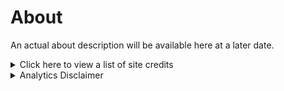 # About

An actual about description will be available here at a later date.

<details><summary>Click here to view a list of site credits</summary>

>### Theme
>This site uses the Fuwari theme (based on Astro)
>::github{repo="saicaca/fuwari"}

>### Libraries
>
> ::github{repo="withastro/astro"}

> ### Sources of images used in this site
> - [AxoBlu](https://bsky.app/profile/axoblu.konpeki.solutions)
> - [Unsplash](https://unsplash.com/)

</details>

<details><summary>Analytics Disclaimer</summary>

All data collected is non-identifiable. If you have specific questions about the below statements, email [privacy@shad.moe](mailto:privacy@shad.moe).

### Vercel Analytics
This site uses [Vercel Analytics](https://vercel.com/docs/analytics). No personal data is stored, and user sessions expire after twenty four hours. For more information, see the Vercel Analytics [Privacy and Compliance](https://vercel.com/docs/analytics/privacy-policy) Documentation.

Vercel Analytics is used to monitor number of visitors, and popular posts on the blog. Accessible data includes:
- Path Visited
- Referrer
- Country of Origin
- Device (Desktop, Mobile, etc.)
- Operating System (Listed as Windows, iOS, etc.)

### Cloudflare Analytics
This site uses [Cloudflare DNS Analytics](https://developers.cloudflare.com/dns/additional-options/analytics/). Collected personal data is limited to the IP Address of the connecting device.

Cloudflare DNS Analytics is used to monitor number of visitors across `*.shad.moe`. Accessible data includes:
- Query name
- Query type (same as DNS record type)
- Response code
- Responding Cloudflare Data center
- Source IP
- Destination IP
- Protocol
- IP version

</details>